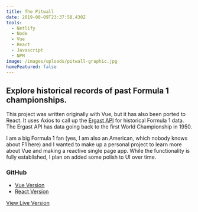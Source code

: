 ```yaml
---
title: The Pitwall
date: 2019-08-09T23:37:58.430Z
tools:
  - Netlify
  - Node
  - Vue
  - React
  - Javascript
  - NPM
image: /images/uploads/pitwall-graphic.jpg
homeFeatured: false
---
```

## Explore historical records of past Formula 1 championships.</h2>

This project was written originally with Vue, but it has also been ported to React. It uses Axios to call up the  <a href="https://ergast.com/mrd/">Ergast API</a>  for historical Formula 1 data. The Ergast API has data going back to the first World Championship in 1950.

I am a big Formula 1 fan (yes, I am also an American, which nobody knows about F1 here) and I wanted to make up a personal project to learn more about Vue and making a reactive single page app. While the functionality is fully established, I plan on added some polish to UI over time.

### GitHub

- [Vue Version](https://github.com/sts24/pitwall-vue)
- [React Version](https://github.com/sts24/pitwall-react)

<a href="https://pitwall.netlify.com/" class="btn">View Live Version</a>
